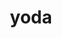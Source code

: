 ---
title: "yoda"
layout: cache
categories: [package, develop-2025-05-25]
meta: {"compilers": ["gcc@11.4.0"], "num_specs": 3, "num_specs_by_stack": {"hep": 3, "root": 3}, "oss": ["ubuntu22.04"], "platforms": ["linux"], "stacks": ["hep", "root"], "targets": ["x86_64_v3"], "versions": ["2.0.3", "2.1.0"]}
spec_details: [{"compiler": "gcc@11.4.0", "hash": "shj6n5cozq2vcpcirbhe4tspfr3lekpv", "os": "ubuntu22.04", "platform": "linux", "size": "-", "stacks": ["hep", "root"], "target": "x86_64_v3", "variants": ["build_system=autotools", "~hdf5", "~highfive"], "versions": ["2.1.0"]}, {"compiler": "gcc@11.4.0", "hash": "xnnp2uwaccw7lueg7kkufdqobdt2bibn", "os": "ubuntu22.04", "platform": "linux", "size": "-", "stacks": ["hep", "root"], "target": "x86_64_v3", "variants": ["build_system=autotools", "~root"], "versions": ["2.0.3"]}, {"compiler": "gcc@11.4.0", "hash": "xzaanz3zfknyfgno4mkad76we4d4452z", "os": "ubuntu22.04", "platform": "linux", "size": "-", "stacks": ["hep", "root"], "target": "x86_64_v3", "variants": ["build_system=autotools", "+hdf5", "+highfive"], "versions": ["2.1.0"]}]
---
